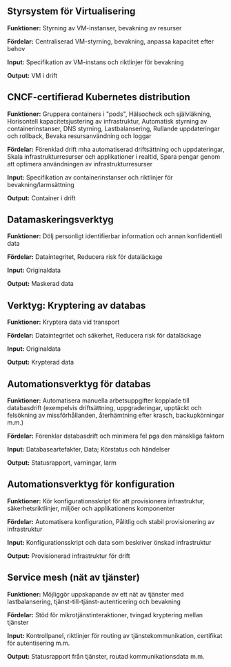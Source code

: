 ## Styrsystem för Virtualisering
**Funktioner:**
Styrning av VM-instanser, bevakning av resurser

**Fördelar:**
Centraliserad VM-styrning, bevakning, anpassa kapacitet efter behov

**Input:**
Specifikation av VM-instans och riktlinjer för bevakning

**Output:**
VM i drift
  
## CNCF-certifierad Kubernetes distribution
**Funktioner:**
Gruppera containers i "pods", Hälsocheck och självläkning, Horisontell kapacitetsjustering av infrastruktur, Automatisk styrning av containerinstanser, DNS styrning, Lastbalansering, Rullande uppdateringar och rollback, Bevaka resursanvändning och loggar

**Fördelar:**
Förenklad drift mha automatiserad driftsättning och uppdateringar, Skala infrastrukturresurser och applikationer i realtid, Spara pengar genom att optimera användningen av infrastrukturresurser

**Input:**
Specifikation av containerinstanser och riktlinjer för bevakning/larmsättning

**Output:**
Container i drift
  
## Datamaskeringsverktyg
**Funktioner:**
Dölj personligt identifierbar information och annan konfidentiell data

**Fördelar:**
Dataintegritet, Reducera risk för dataläckage

**Input:**
Originaldata

**Output:**
Maskerad data
  
## Verktyg: Kryptering av databas
**Funktioner:**
Kryptera data vid transport

**Fördelar:**
Dataintegritet och säkerhet, Reducera risk för dataläckage

**Input:**
Originaldata

**Output:**
Krypterad data
  
## Automationsverktyg för databas
**Funktioner:**
Automatisera manuella arbetsuppgifter kopplade till databasdrift (exempelvis driftsättning, uppgraderingar, upptäckt och felsökning av missförhållanden, återhämtning efter krasch, backupkörningar m.m.)

**Fördelar:**
Förenklar databasdrift och minimera fel pga den mänskliga faktorn

**Input:**
Databaseartefakter, Data; Körstatus och händelser

**Output:**
Statusrapport, varningar, larm
  
## Automationsverktyg för konfiguration
**Funktioner:**
Kör konfigurationsskript för att provisionera infrastruktur, säkerhetsriktlinjer, miljöer och applikationens komponenter

**Fördelar:**
Automatisera konfiguration, Pålitlig och stabil provisionering av infrastruktur

**Input:**
Konfigurationsskript och data som beskriver önskad infrastruktur

**Output:**
Provisionerad infrastruktur för drift
  
## Service mesh (nät av tjänster)
**Funktioner:**
Möjliggör uppskapande av ett nät av tjänster med lastbalansering, tjänst-till-tjänst-autenticering och bevakning

**Fördelar:**
Stöd för mikrotjänstinteraktioner, tvingad kryptering mellan tjänster

**Input:**
Kontrollpanel, riktlinjer för routing av tjänstekommunikation, certifikat för autentisering m.m.

**Output:**
Statusrapport från tjänster, routad kommunikationsdata m.m.